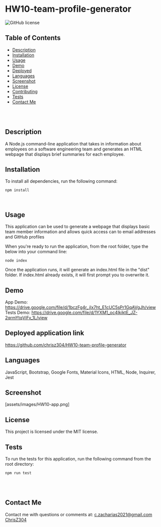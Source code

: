 # HW10-team-profile-generator <br />

![GitHub license](https://img.shields.io/badge/license-MIT-ff69b4.svg) <br />

## Table of Contents 

- [Description](#description)
- [Installation](#installation)
- [Usage](#usage)
- [Demo](#demo)
- [Deployed](#deployedapplicationlink)
- [Languages](#languages)
- [Screenshot](#screenshot)
- [License](#license)
- [Contributing](#contributing)
- [Tests](#tests)
- [Contact Me](#contact-me)

<br />
<br />

## Description

A Node.js command-line application that takes in information about employees on a software engineering team and generates an HTML webpage that displays brief summaries for each employee. <br />

## Installation
To install all dependencies, run the following command:
```
npm install
```
<br />

## Usage

This application can be used to generate a webpage that displays basic team member information and allows quick access can to email addresses and GitHub profiles <br />

When you're ready to run the application, from the root folder, type the below into your command line:
```
node index
```
Once the application runs, it will generate an index.html file in the "dist" folder. If index.html already exists, it will first prompt you to overwrite it.

## Demo

App Demo: https://drive.google.com/file/d/1bczFg4r_jlx7ht_E1cUC5sPr1GqAVgJh/view
Tests Demo: https://drive.google.com/file/d/1YXM1_oc4IkiktE_JZ-2qrmYtqViFv_1L/view

## Deployed application link

https://github.com/chrisz304/HW10-team-profile-generator <br />

## Languages

JavaScript, Bootstrap, Google Fonts, Material Icons, HTML, Node, Inquirer, Jest <br />

## Screenshot

[assets/images/HW10-app.png]


## License

  This project is licensed under the MIT license. <br />

## Tests

To run the tests for this application, run the following command from the root directory:

  ```
  npm run test
  ```
  <br /> <br />

## Contact Me

Contact me with questions or comments at: 
c.zacharias2021@gmail.com <br /> 
[ChrisZ304](https://github.com/chrisz304) <br />
